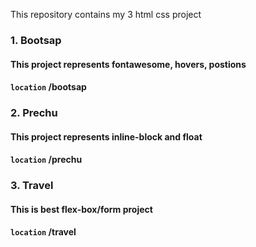 This repository contains my 3 html css project

### 1. Bootsap
#### This project represents fontawesome, hovers, postions
#### `location` /bootsap
### 2. Prechu
#### This project represents inline-block and float
#### `location` /prechu
### 3. Travel
#### This is best flex-box/form project
#### `location` /travel
 
